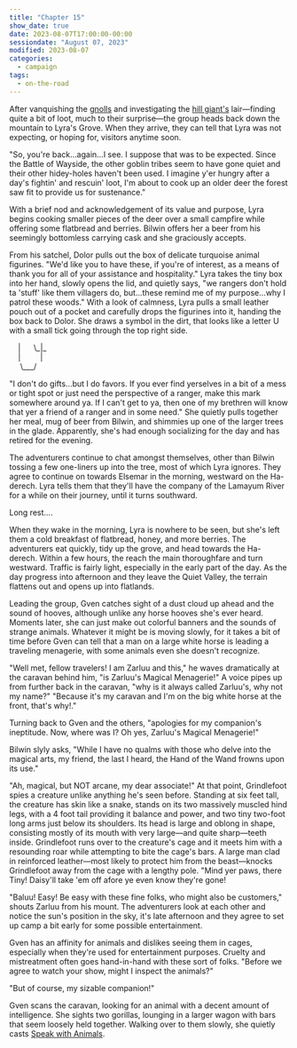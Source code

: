 ```yaml
---
title: "Chapter 15"
show_date: true
date: 2023-08-07T17:00:00-00:00
sessiondate: "August 07, 2023"
modified: 2023-08-07
categories:
  - campaign
tags:
  - on-the-road
---
```


After vanquishing the [gnolls](https://www.dndbeyond.com/monsters/16904-gnoll) and investigating
the [hill giant's](https://www.dndbeyond.com/monsters/16923-hill-giant) lair—finding quite a bit
of loot, much to their surprise—the group heads back down the mountain to Lyra's Grove. When they
arrive, they can tell that Lyra was not expecting, or hoping for, visitors anytime soon.

"So, you're back...again...I see. I suppose that was to be expected. Since the Battle of Wayside,
the other goblin tribes seem to have gone quiet and their other hidey-holes haven't been used.
I imagine y'er hungry after a day's fightin' and rescuin' loot, I'm about to cook up an older deer
the forest saw fit to provide us for sustenance."

With a brief nod and acknowledgement of its value and purpose, Lyra begins cooking smaller pieces
of the deer over a small campfire while offering some flatbread and berries. Bilwin offers her a
beer from his seemingly bottomless carrying cask and she graciously accepts.

From his satchel, Dolor pulls out the box of delicate turquoise animal figurines. "We'd like you
to have these, if you're of interest, as a means of thank you for all of your assistance and
hospitality." Lyra takes the tiny box into her hand, slowly opens the lid, and quietly says, "we
rangers don't hold ta 'stuff' like them villagers do, but...these remind me of my purpose...why
I patrol these woods." With a look of calmness, Lyra pulls a small leather pouch out of a pocket
and carefully drops the figurines into it, handing the box back to Dolor. She draws a symbol in
the dirt, that looks like a letter U with a small tick going through the top right side.

&nbsp;&nbsp;&nbsp;&nbsp;&#124;&nbsp;&nbsp;&nbsp;&nbsp;&nbsp;&nbsp;&#92;&#95;&#124;&#95;<br>
&nbsp;&nbsp;&nbsp;&nbsp;&#124;&nbsp;&nbsp;&nbsp;&nbsp;&nbsp;&nbsp;&nbsp;&nbsp;&nbsp;&#124;<br>
&nbsp;&nbsp;&nbsp;&nbsp;&nbsp;&#92;&#95;&#95;&#95;&#47;<br>

"I don't do gifts...but I do favors. If you ever find yerselves in a bit of a mess or tight spot or
just need the perspective of a ranger, make this mark somewhere around ya. If I can't get to ya,
then one of my brethren will know that yer a friend of a ranger and in some need." She quietly
pulls together her meal, mug of beer from Bilwin, and shimmies up one of the larger trees in the
glade. Apparently, she's had enough socializing for the day and has retired for the evening.

The adventurers continue to chat amongst themselves, other than Bilwin tossing a few one-liners
up into the tree, most of which Lyra ignores. They agree to continue on towards Elsemar in the
morning, westward on the Ha-derech. Lyra tells them that they'll have the company of the Lamayum
River for a while on their journey, until it turns southward.

Long rest....

When they wake in the morning, Lyra is nowhere to be seen, but she's left them a cold breakfast
of flatbread, honey, and more berries. The adventurers eat quickly, tidy up the grove, and
head towards the Ha-derech. Within a few hours, the reach the main thoroughfare and turn westward.
Traffic is fairly light, especially in the early part of the day. As the day progress into
afternoon and they leave the Quiet Valley, the terrain flattens out and opens up into flatlands.

Leading the group, Gven catches sight of a dust cloud up ahead and the sound of hooves, although
unlike any horse hooves she's ever heard. Moments later, she can just make out colorful banners
and the sounds of strange animals. Whatever it might be is moving slowly, for it takes a bit of
time before Gven can tell that a man on a large white horse is leading a traveling menagerie, with
some animals even she doesn't recognize.

"Well met, fellow travelers! I am Zarluu and this," he waves dramatically at the caravan behind him,
"is Zarluu's Magical Menagerie!" A voice pipes up from further back in the caravan, "why is it
always called Zarluu's, why not my name?" "Because it's my caravan and I'm on the big white horse
at the front, that's why!."

Turning back to Gven and the others, "apologies for my companion's ineptitude. Now, where was I?
Oh yes, Zarluu's Magical Menagerie!"

Bilwin slyly asks, "While I have no qualms with those who delve into the magical arts, my friend,
the last I heard, the Hand of the Wand frowns upon its use."

"Ah, magical, but NOT arcane, my dear associate!" At that point, Grindlefoot spies a creature
unlike anything he's seen before. Standing at six feet tall, the creature has skin like a snake,
stands on its two massively muscled hind legs, with a 4 foot tail providing it balance and power,
and two tiny two-foot long arms just below its shoulders. Its head is large and oblong in shape,
consisting mostly of its mouth with very large—and quite sharp—teeth inside. Grindlefoot runs over
to the creature's cage and it meets him with a resounding roar while attempting to bite the
cage's bars. A large man clad in reinforced leather—most likely to protect him from
the beast—knocks Grindlefoot away from the cage with a lengthy pole. "Mind yer paws, there Tiny!
Daisy'll take 'em off afore ye even know they're gone!

"Baluu! Easy! Be easy with these fine folks, who might also be customers," shouts Zarluu from his
mount. The adventurers look at each other and notice the sun's position in the sky, it's late
afternoon and they agree to set up camp a bit early for some possible entertainment.

Gven has an affinity for animals and dislikes seeing them in cages, especially when they're used
for entertainment purposes. Cruelty and mistreatment often goes hand-in-hand with these sort of folks.
"Before we agree to watch your show, might I inspect the animals?"

"But of course, my sizable companion!"

Gven scans the caravan, looking for an animal with a decent amount of intelligence. She sights two
gorillas, lounging in a larger wagon with bars that seem loosely held together. Walking over to them
slowly, she quietly casts [Speak with Animals](https://www.dndbeyond.com/spells/speak-with-animals).






 
<!-- em dash: — | kebyoard shortcut = Option + Shift + Dash (-) -->
